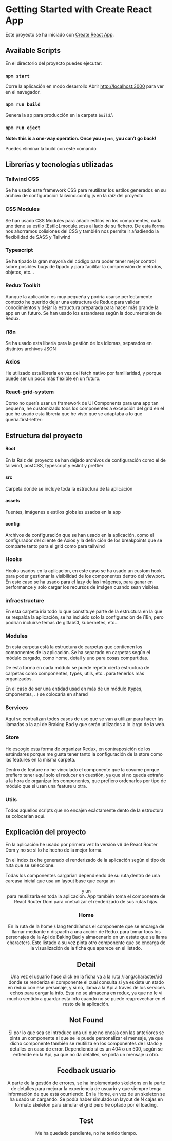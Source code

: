 # Getting Started with Create React App

Este proyecto se ha iniciado con [Create React App](https://github.com/facebook/create-react-app).

## Available Scripts

En el directorio del proyecto puedes ejecutar:

### `npm start`

Corre la aplicación en modo desarrollo
Abrir [http://localhost:3000](http://localhost:3000) para ver en el navegador.

### `npm run build`

Genera la ap para producción en la carpeta `build`.\

### `npm run eject`

**Note: this is a one-way operation. Once you `eject`, you can’t go back!**

Puedes eliminar la build con este comando

## Librerías y tecnologías utilizadas

### Tailwind CSS

Se ha usado este framework CSS para reutilizar los estilos generados en su archivo de configuración tailwind.config.js en la raíz del proyecto

### CSS Modules

Se han usado CSS Modules para añadir estilos en los componentes, cada uno tiene su estilo [Estilo].module.scss al lado de su fichero. De esta forma nos ahorramos colisiones del CSS y también nos permite ir añadiendo la flexibilidad de SASS y Tailwind

### Typescript

Se ha tipado la gran mayoría del código para poder tener mejor control sobre posibles bugs de tipado y para facilitar la comprensión de métodos, objetos, etc...

### Redux Toolkit

Aunque la aplicación es muy pequeña y podría usarse perfectamente contexto he querido dejar una estructura de Redux para validar conocimientos y dejar la estructura preparada para hacer más grande la app en un futuro. Se han usado los estandares según la documentaión de Redux.

### i18n

Se ha usado esta libería para la gestión de los idiomas, separados en distintos archivos JSON

### Axios

He utilizado esta librería en vez del fetch nativo por familiaridad, y porque puede ser un poco más flexible en un futuro.

### React-grid-system

Como no quería usar un framework de UI Components para una app tan pequeña, he customizado toos los componentes a excepción del grid en el que he usado esta librería que he visto que se adaptaba a lo que quería.first-letter:

## Estructura del proyecto

#### Root

En la Raiz del proyecto se han dejado archivos de configuración como el de tailwind, postCSS, typescript y eslint y prettier

#### src

Carpeta dónde se incluye toda la estructura de la aplicación

#### assets

Fuentes, imágenes e estilos globales usados en la app

#### config

Archivos de configuración que se han usado en la aplicación, como el configurador del cliente de Axios y la definición de los breakpoints que se comparte tanto para el grid como para tailwind

### Hooks

Hooks usados en la aplicación, en este caso se ha usado un custom hook para poder gestionar la visibilidad de los componentes dentro del viewport. En este caso se ha usado para el lazy de las imágenes, para ganar en performance y solo cargar los recursos de imágen cuando sean visibles.

### infraestructure

En esta carpeta iría todo lo que constituye parte de la estructura en la que se respalda la aplicación, se ha incluido solo la configuración de i18n, pero podrían incluirse temas de gitlabCI, kubernetes, etc...

### Modules

En esta carpeta está la estructura de carpetas que contienen los componentes de la aplicación. Se ha separado en carpetas según el módulo cargado, como home, detail y uno para cosas compartidas.

De esta forma en cada módulo se puede repetir cierta estructura de carpetas como componentes, types, utils, etc.. para tenerlos más organizados.

En el caso de ser una entidad usad en más de un módulo (types, cmponentes, ..) se colocaría en shared

### Services

Aquí se centralizan todos casos de uso que se van a utilizar para hacer las llamadas a la api de Braking Bad y que serán utilizados a lo largo de la web.

### Store

He escogio esta forma de organizar Redux, en contraposición de los estándares porque me gusta tener tanto la configuración de la store como las features en la misma carpeta.

Dentro de feature no he vinculado el componente que la cosume porque prefiero tener aquí solo el reducer en cuestión, ya que si no queda extraño a la hora de organizar los componentes, que prefiero ordenarlos por tipo de módulo que si usan una feature u otra.

### Utils

Todos aquellos scripts que no encajen exáctamente dento de la estructura se colocarían aquí.

## Explicación del proyecto

En la aplicación he usado por primera vez la versión v6 de React Router Dom y no se si lo he hecho de la mejor forma.

En el index.tsx he generado el renderizado de la aplicación según el tipo de ruta que se seleccione.

Todas los componentes cargarían dependiendo de su ruta,dentro de una carcasa inicial <App /> que usa un layout base que carga un <Header /> y un <Main> para reutilizarla en toda la aplicación. App también toma el componente <Outlet /> de React Router Dom para cnetralizar el renderizado de sus rutas hijas.

### Home

En la ruta de la home /:lang tendríamos el componente <CharacterList /> que se encarga de llamar mediante n dispacth a una acción de Redux para tomar toos los personajes de la Api de Baking Bad y almacenarlo en un estate que se llama characters. Este listado a su vez pinta otro componente <CharacterCard /> que se encarga de la visualización de la ficha que aparece en el listado.

## Detail

Una vez el usuario hace click en la ficha va a la ruta /:lang/character/:id donde se renderiza el componente <CharacterDetail />
el cual consulta si ya esxiste un stado en redux con ese personaje, y si no, llama a la Api a través de los services echos para cargar la info. Esta no se almacena en redux, ya que no le vi mucho sentido a guardar esta info cuando no se puede reaprovechar en el resto de la aplicación.

## Not Found

Si por lo que sea se introduce una url que no encaja con las anteriores se pinta un componente <NotFound /> al que se le puede personalizar el mensaje, ya que dicho componente también se reutiliza en los componentes de listado y detalles en caso de error. Dependiendo si es un 404 o un 500, según se entiende en la Api, ya que no da detalles, se pinta un mensaje u otro.

## Feedback usuario

A parte de la gestión de errores, se ha implementado skeletons en la parte de detalles para mejorar la experiencia de usuario y que siempre tenga información de que está ocurriendo. En la Home, en vez de un skeleton se ha usado un cargando. Se podía haber simulado un layout de N cajas en formato skeleton para simular el grid pero he optado por el loading.

## Test

Me ha quedado pendiente, no he tenido tiempo.
